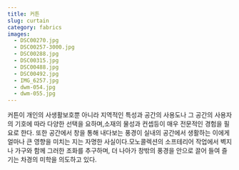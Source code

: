 ```yaml
---
title: 커튼
slug: curtain
category: fabrics
images:
  - DSC00270.jpg
  - DSC00257-3000.jpg
  - DSC00288.jpg
  - DSC00315.jpg
  - DSC00488.jpg
  - DSC00492.jpg
  - IMG_6257.jpg
  - dwm-054.jpg
  - dwm-055.jpg
---
```


커튼이 개인의 사생활보호뿐 아니라 지역적인 특성과 공간의 사용도나 그 공간의 사용자의 기호에 따라 다양한 선택을 요하며,소재의 물성과 컨셉등이 매우 전문적인 경험을 필요로 한다. 또한 공간에서 창을 통해 내다보는 풍경이 실내의 공간에서 생활하는 이에게 얼마나 큰 영향을 미치는 지는 자명한 사실이다.모노콜렉션의 소프테리어 작업에서 벽지나 가구와 함께 그러한 조화를 추구하며, 더 나아가 창밖의 풍경을 안으로  끌어 들여 즐기는 차경의 미학을 의도하고 있다.
